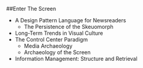 ##Enter The Screen

* A Design Pattern Language for Newsreaders
    * The Persistence of the Skeuomorph
* Long-Term Trends in Visual Culture
* The Control Center Paradigm
    * Media Archaeology
    * Archaeology of the Screen
* Information Management: Structure and Retrieval
